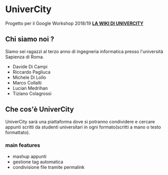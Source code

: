 # UniverCity
Progetto per il Google Workshop 2018/19
[__LA WIKI DI UNIVERCITY__](https://github.com/davidedc97/UniverCity/wiki "Wiki of UniverCity")

## Chi siamo noi ?
Siamo sei ragazzi al terzo anno di ingegneria informatica presso l'università Sapienza di Roma.
- Davide Di Campi
- Riccardo Pagliuca
- Michele Di Lollo
- Marco Collalti
- Lucian Medrihan
- Tiziano Colagrossi

## Che cos'è UniverCity
UniverCity sarà una piattaforma dove si potranno condividere e cercare appunti scritti da studenti universitari in ogni formato(scritti a mano o testo formattato).

### main features
- mashup appunti
- gestione tag automatica
- condivisione file tramite permalink
